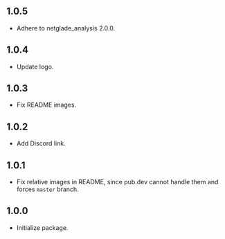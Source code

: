 ## 1.0.5
- Adhere to netglade_analysis 2.0.0.

## 1.0.4
- Update logo.

## 1.0.3
- Fix README images.

## 1.0.2
- Add Discord link.

## 1.0.1
- Fix relative images in README, since pub.dev cannot handle them and forces `master` branch.

## 1.0.0
- Initialize package.
